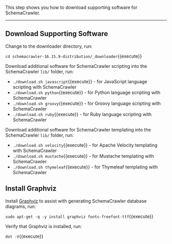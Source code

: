 This step shows you how to download supporting software for SchemaCrawler.

-----

## Download Supporting Software

Change to the downloader directory, run:

`cd schemacrawler-16.15.9-distribution/_downloader`{{execute}}

Download additional software for SchemaCrawler scripting into the SchemaCrawler `lib/` folder, run:

- `./download.sh javascript`{{execute}} - for JavaScript language scripting with SchemaCrawler
- `./download.sh python`{{execute}} - for Python language scripting with SchemaCrawler
- `./download.sh groovy`{{execute}} - for Groovy language scripting with SchemaCrawler
- `./download.sh ruby`{{execute}} - for Ruby language scripting with SchemaCrawler

Download additional software for SchemaCrawler templating into the SchemaCrawler `lib/` folder, run:

- `./download.sh velocity`{{execute}} - for Apache Velocity templating with SchemaCrawler
- `./download.sh mustache`{{execute}} - for Mustache templating with SchemaCrawler
- `./download.sh thymeleaf`{{execute}} - for Thymeleaf templating with SchemaCrawler


## Install Graphviz

Install [Graphviz](https://www.graphviz.org/) to assist with generating SchemaCrawler database diagrams, run:

`sudo apt-get -q -y install graphviz fonts-freefont-ttf`{{execute}}

Verify that Graphviz is installed, run:

`dot -V`{{execute}}
